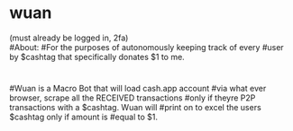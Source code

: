 # wuan
(must already be logged in, 2fa)<br>
#About:
#For the purposes of autonomously keeping track of every
#user by $cashtag that specifically donates $1 to me.
#
#Wuan is a Macro Bot that will load cash.app account 
#via what ever browser, scrape all the RECEIVED transactions 
#only if theyre P2P transactions with a $cashtag. Wuan will 
#print on to excel the users $cashtag only if amount is 
#equal to $1.

